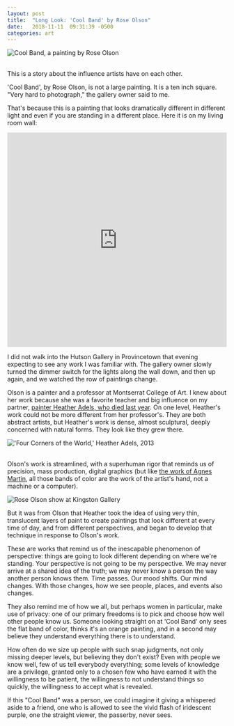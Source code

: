 ```yaml
---
layout: post
title:  "Long Look: 'Cool Band' by Rose Olson"
date:   2018-11-11  09:31:39 -0500
categories: art
---
```

![Cool Band, a painting by Rose Olson](https://farm2.staticflickr.com/1832/30251963308_bba54d3282_b.jpg)<br><br>

This is a story about the influence artists have on each other.

'Cool Band', by Rose Olson, is not a large painting. It is a ten inch square. "Very hard to photograph," the gallery owner said to me.

That's because this is a painting that looks dramatically different in different light and even if you are standing in a different place. Here it is on my living room wall:

<style>
.responsive-wrap iframe{ max-width: 100%;}
</style>
<div class="responsive-wrap">
<iframe frameborder="0" class="juxtapose" width="100%" height="493" src="https://cdn.knightlab.com/libs/juxtapose/latest/embed/index.html?uid=ad853ff8-e5ba-11e8-9dba-0edaf8f81e27"></iframe>
</div>

I did not walk into the Hutson Gallery in Provincetown that evening expecting to see any work I was familiar with. The gallery owner slowly turned the dimmer switch for the lights along the wall down, and then up again, and we watched the row of paintings change.

Olson is a painter and a professor at Montserrat College of Art. I knew about her work because she was a favorite teacher and big influence on my partner, [painter Heather Adels, who died last year](https://lisawilliams.github.io/lisa/art/2017/03/26/eulogy-for-a-fairy-princess-heather-adels.html). On one level, Heather's work could not be more different from her professor's. They are both abstract artists, but Heather's work is dense, almost sculptural, deeply concerned with natural forms. They look like they grew there.

!['Four Corners of the World,' Heather Adels, 2013](https://farm5.staticflickr.com/4409/36131442674_7c1ff6d01f_z.jpg)<br><br>

Olson's work is streamlined, with a superhuman rigor that reminds us of precision, mass production, digital graphics (but like [the work of Agnes Martin](https://lisawilliams.github.io/lisa/art/2017/12/08/falling-blue.html), all those bands of color are the work of the artist's hand, not a machine or a computer).

![Rose Olson show at Kingston Gallery](https://kingstongallery.files.wordpress.com/2015/06/img_10631.jpg)

But it was from Olson that Heather took the idea of using very thin, translucent layers of paint to create paintings that look different at every time of day, and from different perspectives, and began to develop that technique in response to Olson's work.

These are works that remind us of the inescapable phenomenon of perspective: things are going to look different depending on where we're standing. Your perspective is not going to be my perspective. We may never arrive at a shared idea of the truth; we may never know a person the way another person knows them. Time passes. Our mood shifts. Our mind changes. With those changes, how we see people, places, and events also changes.

They also remind me of how we all, but perhaps women in particular, make use of privacy: one of our primary freedoms is to pick and choose how well other people know us. Someone looking straight on at 'Cool Band' only sees the flat band of color, thinks it's an orange painting, and in a second may believe they understand everything there is to understand.

How often do we size up people with such snap judgments, not only missing deeper levels, but believing they don't exist? Even with people we know well, few of us tell everybody everything; some levels of knowledge are a privilege, granted only to a chosen few who have earned it with the willingness to be patient, the willingness to not understand things so quickly, the willingness to accept what is revealed.

If this "Cool Band" was a person, we could imagine it giving a whispered aside to a friend, one who is allowed to see the vivid flash of iridescent purple, one the straight viewer, the passerby, never sees.
